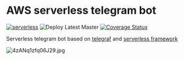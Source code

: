# AWS serverless telegram bot 
[![serverless](http://public.serverless.com/badges/v3.svg)](http://www.serverless.com)
![Deploy Latest Master](https://github.com/EugeneDraitsev/telegram-bot-app/workflows/Deploy%20Latest%20Master/badge.svg)
[![Coverage Status](https://coveralls.io/repos/github/EugeneDraitsev/telegram-bot-app/badge.svg?branch=master&service=github&kill_cache=1)](https://coveralls.io/github/EugeneDraitsev/telegram-bot-app?branch=master)

Serverless telegram bot based on [telegraf](https://github.com/telegraf/telegraf) and [serverless framework](https://github.com/serverless/serverless)



![4zANq1zfq06J29.jpg](https://bb-image-drai.s3.eu-central-1.amazonaws.com/cat.jpg)
